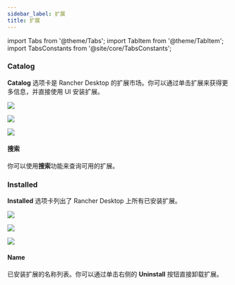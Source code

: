 ```yaml
---
sidebar_label: 扩展
title: 扩展
---
```


import Tabs from '@theme/Tabs';
import TabItem from '@theme/TabItem';
import TabsConstants from '@site/core/TabsConstants';

### Catalog

**Catalog** 选项卡是 Rancher Desktop 的扩展市场。你可以通过单击扩展来获得更多信息，并直接使用 UI 安装扩展。

<Tabs groupId="os" defaultValue={TabsConstants.defaultOs}>
<TabItem value="Windows">

![](rd-versioned-asset://ui-main/Windows_Extensions.png)

</TabItem>
<TabItem value="macOS">

![](rd-versioned-asset://ui-main/macOS_Extensions.png)

</TabItem>
<TabItem value="Linux">

![](rd-versioned-asset://ui-main/Linux_Extensions.png)

</TabItem>
</Tabs>

#### 搜索

你可以使用**搜索**功能来查询可用的扩展。

### Installed

**Installed** 选项卡列出了 Rancher Desktop 上所有已安装扩展。

<Tabs groupId="os" defaultValue={TabsConstants.defaultOs}>
<TabItem value="Windows">

![](rd-versioned-asset://ui-main/Windows_Extensions-Installed.png)

</TabItem>
<TabItem value="macOS">

![](rd-versioned-asset://ui-main/macOS_Extensions-Installed.png)

</TabItem>
<TabItem value="Linux">

![](rd-versioned-asset://ui-main/Linux_Extensions-Installed.png)

</TabItem>
</Tabs>

#### Name

已安装扩展的名称列表。你可以通过单击右侧的 **Uninstall** 按钮直接卸载扩展。
